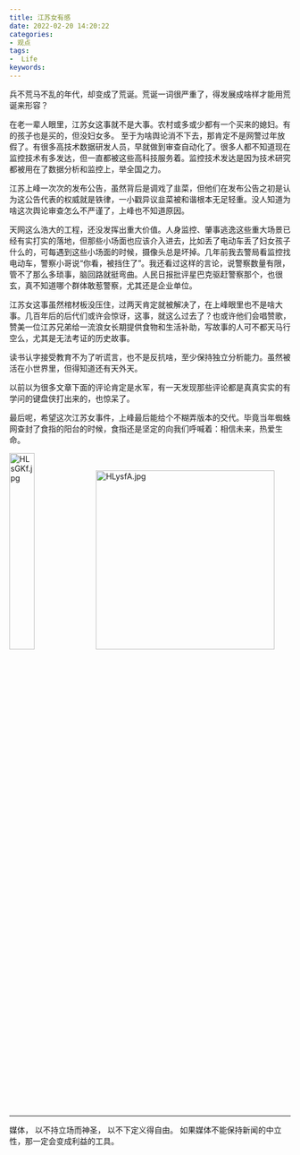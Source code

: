 ```yaml
---
title: 江苏女有感
date: 2022-02-20 14:20:22 
categories:
- 观点
tags:
-  Life
keywords:
---
```


兵不荒马不乱的年代，却变成了荒诞。荒诞一词很严重了，得发展成啥样才能用荒诞来形容？

在老一辈人眼里，江苏女这事就不是大事。农村或多或少都有一个买来的媳妇。有的孩子也是买的，但没妇女多。
至于为啥舆论消不下去，那肯定不是网警过年放假了。有很多高技术数据研发人员，早就做到审查自动化了。很多人都不知道现在监控技术有多发达，但一直都被这些高科技服务着。监控技术发达是因为技术研究都被用在了数据分析和监控上，举全国之力。

<!-- more -->

江苏上峰一次次的发布公告，虽然背后是调戏了韭菜，但他们在发布公告之初是认为这公告代表的权威就是铁律，一小戳异议韭菜被和谐根本无足轻重。没人知道为啥这次舆论审查怎么不严谨了，上峰也不知道原因。

天网这么浩大的工程，还没发挥出重大价值。人身监控、肇事逃逸这些重大场景已经有实打实的落地，但那些小场面也应该介入进去，比如丢了电动车丢了妇女孩子什么的，可每遇到这些小场面的时候，摄像头总是坏掉。几年前我去警局看监控找电动车，警察小哥说“你看，被挡住了”。我还看过这样的言论，说警察数量有限，管不了那么多琐事，脑回路就挺弯曲。人民日报批评星巴克驱赶警察那个，也很玄，真不知道哪个群体敢惹警察，尤其还是企业单位。

江苏女这事虽然棺材板没压住，过两天肯定就被解决了，在上峰眼里也不是啥大事。几百年后的后代们或许会惊讶，这事，就这么过去了？也或许他们会唱赞歌，赞美一位江苏兄弟给一流浪女长期提供食物和生活补助，写故事的人可不都天马行空么，尤其是无法考证的历史故事。

读书认字接受教育不为了听谎言，也不是反抗啥，至少保持独立分析能力。虽然被活在小世界里，但得知道还有天外天。

以前以为很多文章下面的评论肯定是水军，有一天发现那些评论都是真真实实的有学问的键盘侠打出来的，也惊呆了。

最后呢，希望这次江苏女事件，上峰最后能给个不糊弄版本的交代。毕竟当年蜘蛛网查封了食指的阳台的时候，食指还是坚定的向我们呼喊着：相信未来，热爱生命。

<img src="https://s4.ax1x.com/2022/02/20/HLsGKf.jpg" alt="HLsGKf.jpg" width="30%" />
<img src="https://s4.ax1x.com/2022/02/20/HLysfA.gif" alt="HLysfA.jpg" width="320" />

___

媒体，
以不持立场而神圣，
以不下定义得自由。
如果媒体不能保持新闻的中立性，那一定会变成利益的工具。